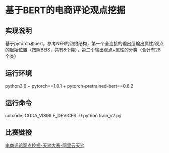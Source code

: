 ﻿# 基于BERT的电商评论观点挖掘
## 实现说明
基于pytorch和bert，参考NER的网络结构，第一个全连接的输出层输出属性/观点的起始位置（按照BEIS，共有8个类），第二个输出观点+属性的分类（合计有28个类）

## 运行环境
python3.6 + pytorch==1.0.1 + pytorch-pretrained-bert==0.6.2

## 运行命令
cd code; CUDA_VISIBLE_DEVICES=0 python  train_v2.py

## 比赛链接
[电商评论观点挖掘-天池大赛-阿里云天池](https://tianchi.aliyun.com/competition/entrance/231731/ )
